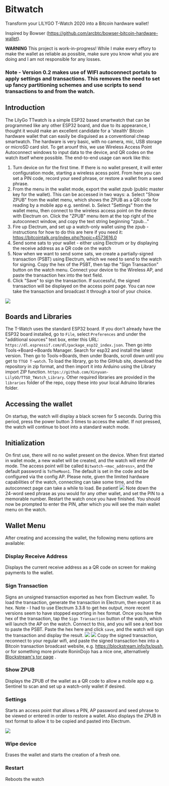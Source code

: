 # Bitwatch
Transform your LILYGO T-Watch 2020 into a Bitcoin hardware wallet!

Inspired by Bowser (https://github.com/arcbtc/bowser-bitcoin-hardware-wallet).

**WARNING**
This project is work-in-progress! While I make every effory to make the wallet as reliable as possible, make sure you know what you are doing and I am not responsible for any losses.

### Note - Version 0.2 makes use of WIFI autoconnect portals to apply settings and transactions. This removes the need to set up fancy partitioning schemes and use scripts to send transactions to and from the watch.

## Introduction
The LilyGo TTwatch is a simple ESP32 based smartwatch that can be programmed like any other ESP32 board, and due to its appearance, I thought it would make an excellent candidate for a 'stealth' Bitcoin hardware wallet that can easily be disguised as a conventional cheap smartwatch. The hardware is very basic, with no camera, mic, USB storage or microSD card slot. To get arounf this, we use Wireless Access Point Autoconnect windows to input data to the device, and QR codes on the watch itself where possible. The end-to-end usage can work like this:

1. Turn device on for the first time. If there is no wallet present, it will enter configuration mode, starting a wireless acess point. From here you can set a PIN code, record your seed phrase, or restore a wallet from a seed phrase.
2. From the menu in the wallet mode, export the wallet zpub (public master key for the wallet). This can be accessed in two ways:
    a. Select "Show ZPUB" from the wallet menu, which shows the ZPUB as a QR code for reading by a mobile app e.g. sentinel.
    b. Select "Settings" from the wallet menu, then connect to the wireless access point on the device with Electrum on. Click the "ZPUB" menu item at the top right of the autoconnect window, and copy the text string beginning "zpub..."
3. Fire up Electrum, and set up a watch-only wallet using the zpub - instructions for how to do this are here if you need it: https://bitcointalk.org/index.php?topic=4573616.0
4. Send some sats to your wallet - either using Electrum or by displaying the receive address as a QR code on the watch
5. Now when we want to send some sats, we create a partially-signed transaction (PSBT) using Electrum, which we need to send to the watch for signing. Copy the hex of the PSBT, then tap the "Sign Transaction" button on the watch menu. Connect your device to the Wireless AP, and paste the transaction hex into the text field.
6. Click "Save" to sign the transaction. If successful, the signed transaction will be displayed on the access point page. You can now take the transaction and broadcast it through a tool of your choice.

<a href="https://odysee.com/@davidcarrington:3/bitwatch-introduction:c" target="_blank"><img src="https://user-images.githubusercontent.com/32391650/177209415-e0f21b06-1e7b-4d71-94c7-2392d891b7b4.png"></a>

## Boards and Libraries
The T-Watch uses the standard ESP32 board. If you don't already have the ESP32 board installed, go to `File`, select `Preferences` and under the "additional sources" text box, enter this URL: `https://dl.espressif.com/dl/package_esp32_index.json`. Then go into Tools->Board->Boards Manager. Search for esp32 and install the latest version. Then go to Tools->Boards, then under Boards, scroll down until you get to `TTGO T-watch`.
To load the library, go to the GitHub site, download the repository in zip format, and then import it into Arduino using the Library import ZIP function.
`https://github.com/Xinyuan-LilyGO/TTGO_TWatch_Library`.
Other required libraries are provided in the `libraries` folder of the repo, copy these into your local Adruino libraries folder.

## Accessing the wallet
On startup, the watch will display a black screen for 5 seconds. During this period, press the power button 3 times to access the wallet. If not pressed, the watch will continue to boot into a standard watch mode.

## Initialization
On first use, there will no no wallet present on the device. When first started in wallet mode, a new wallet will be created, and the watch will enter AP mode. The access point will be called `Bitwatch-<mac_address>`, and the default password is `ToTheMoon1`. The default is set in the code and be configured via the config AP. Please note, given the limited hardware capabilities of the watch, connecting can take some time, and the autoconnect page can take a while to load. Be patient!
<img src="https://user-images.githubusercontent.com/32391650/182398204-efba176f-8211-4f0a-a328-3dac35febf44.png"/>
Note down the 24-word seed phrase as you would for any other wallet, and set the PIN to a memorable number. Restart the watch once you have finished. You should now be prompted to enter the PIN, after which you will see the main wallet menu on the watch.

## Wallet Menu

After creating and accessing the wallet, the following menu options are available:
### Display Receive Address
Displays the current receive address as a QR code on screen for making payments to the wallet.

### Sign Transaction
Signs an unsigned transaction exported as hex from Electrum wallet. To load the transaction, generate the transaction in Electrum, then export it as hex. Note - I had to use Electrum 3.3.8 to get hex output, more recent versions seem to have stopped exporting in hex format.
Once you have the hex of the transaction, tap the `Sign Transaction` button of the watch, which will launch the AP on the watch. Connect to this, and you will see a text box to paste the PSBT. Paste the hex here and click `save`, and the watch will sign the transaction and display the result. 
<img src="https://user-images.githubusercontent.com/32391650/182398206-bf8cf7d0-b2b9-4845-a8bd-6426b3a16366.png"/>
<img src="https://user-images.githubusercontent.com/32391650/182398208-044d2eff-789e-4e32-95cb-68163c4f5a6c.png"/>
Copy the signed transaction, reconnect to your regular wifi, and paste the signed transaction hex into a Bitcoin transaction broadcast website, e.g. https://blockstream.info/tx/push, or for something more private RoninDojo has a nice one, alternatively <a href="http://explorerzydxu5ecjrkwceayqybizmpjjznk5izmitf2modhcusuqlid.onion/tx/push">Blockstream's tor page</a> .

### Show ZPUB
Displays the ZPUB of the wallet as a QR code to allow a mobile app e.g. Sentinel to scan and set up a watch-only wallet if desired.

### Settings
Starts an access point that allows a PIN, AP password and seed phrase to be viewed or entered in order to restore a wallet. Also displays the ZPUB in text format to allow it to be copied and pasted into Electrum.

<img src="https://user-images.githubusercontent.com/32391650/182398206-bf8cf7d0-b2b9-4845-a8bd-6426b3a16366.png"/>

### Wipe device
Erases the wallet and starts the creation of a fresh one.

### Restart
Reboots the watch